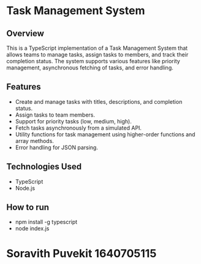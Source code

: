 # Task Management System

## Overview
This is a TypeScript implementation of a Task Management System that allows teams to manage tasks, assign tasks to members, and track their completion status. The system supports various features like priority management, asynchronous fetching of tasks, and error handling.

## Features
- Create and manage tasks with titles, descriptions, and completion status.
- Assign tasks to team members.
- Support for priority tasks (low, medium, high).
- Fetch tasks asynchronously from a simulated API.
- Utility functions for task management using higher-order functions and array methods.
- Error handling for JSON parsing.

## Technologies Used
- TypeScript
- Node.js

## How to run
- npm install -g typescript
- node index.js


# Soravith Puvekit 1640705115